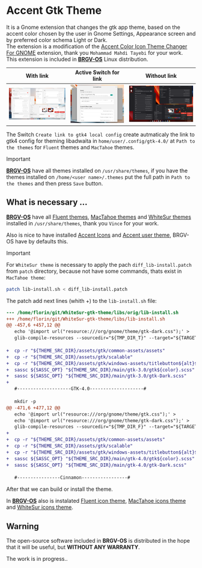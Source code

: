 # Accent Gtk Theme
It is a Gnome extension that changes the gtk app theme, based on the accent color chosen by the user in Gnome Settings, Appearance screen and by preferred color schema Light or Dark.   
The extension is a modification of the [Accent Color Icon Theme Changer For GNOME](https://github.com/taiwbi/gnome-accent-directories) extension, thank you `Mohammad Mahdi Tayebi` for your work.  
This extension is included in [**BRGV-OS**](https://github.com/florintanasa/brgvos-void) Linux distribution.  

|                   With link                          |      Active Switch for link                        |                  Without link                                   |
|:----------------------------------------------------:|:---------------------------------------------------:|:---------------------------------------------------------------:|
|![Accent GTK Red Theme Light](./screenshots/accent_gtk_red_theme_light.png)|![Accent GTK Switch Link](./screenshots/accent_gtk_theme_link.png)|![Accent GTK Red Theme Dark](./screenshots/accent_gtk_red_theme_dark.png)|

The Switch `Create link to gtk4 local config` create autmaticaly the link to gtk4 config for theming libadwaita in `home/user/.config/gtk-4.0/` at `Path to the themes` for `Fluent` themes and `MacTahoe` themes.

> [!IMPORTANT]  
> [**BRGV-OS**](https://github.com/florintanasa/brgvos-void) have all themes installed on `/usr/share/themes`, if you have the themes installed on `/home/<user name>/.themes` put the full path in `Path to the themes` and then press `Save` button.
  
## What is necessary ...
[**BRGV-OS**](https://github.com/florintanasa/brgvos-void) have all [Fluent themes](https://github.com/vinceliuice/Fluent-gtk-theme), [MacTahoe themes](https://github.com/vinceliuice/MacTahoe-gtk-theme) and [WhiteSur themes](https://github.com/vinceliuice/WhiteSur-gtk-theme) installed in `/usr/share/themes`, thank you `Vince` for your work.

Also is nice to have installed [Accent Icons](https://extensions.gnome.org/extension/7535/accent-directories/) and [Accent user theme](https://github.com/florintanasa/brgvos-void/tree/main/accent-user-theme%40brgvos), BRGV-OS have by defaults this.

> [!IMPORTANT]  
> For `WhiteSur theme` is necessary to apply the pach `diff_lib-install.patch` from `patch` directory, because not have some commands, thats exist in `MacTahoe theme`:  
  
```bash
patch lib-install.sh < diff_lib-install.patch
```  
  
The patch add next lines (whith +) to the `lib-install.sh` file:  
  
```patch
--- /home/florin/git/WhiteSur-gtk-theme/libs/orig/lib-install.sh
+++ /home/florin/git/WhiteSur-gtk-theme/libs/lib-install.sh
@@ -457,6 +457,12 @@
   echo '@import url("resource:///org/gnome/theme/gtk-dark.css");' >                           "${TARGET_DIR}/gtk-3.0/gtk-dark.css"
   glib-compile-resources --sourcedir="${TMP_DIR_T}" --target="${TARGET_DIR}/gtk-3.0/gtk.gresource" "${THEME_SRC_DIR}/main/gtk-3.0/gtk.gresource.xml"
 
+  cp -r "${THEME_SRC_DIR}/assets/gtk/common-assets/assets"                                    "${TARGET_DIR}/gtk-3.0"
+  cp -r "${THEME_SRC_DIR}/assets/gtk/scalable"                                                "${TARGET_DIR}/gtk-3.0/assets"
+  cp -r "${THEME_SRC_DIR}/assets/gtk/windows-assets/titlebutton${alt}${scheme}"               "${TARGET_DIR}/gtk-3.0/windows-assets"
+  sassc ${SASSC_OPT} "${THEME_SRC_DIR}/main/gtk-3.0/gtk${color}.scss"                         "${TARGET_DIR}/gtk-3.0/gtk.css"
+  sassc ${SASSC_OPT} "${THEME_SRC_DIR}/main/gtk-3.0/gtk-Dark.scss"                            "${TARGET_DIR}/gtk-3.0/gtk-dark.css"
+
   #--------------------GTK-4.0--------------------#
 
   mkdir -p                                                                                    "${TMP_DIR_F}"
@@ -471,6 +477,12 @@
   echo '@import url("resource:///org/gnome/theme/gtk.css");' >                                "${TARGET_DIR}/gtk-4.0/gtk.css"
   echo '@import url("resource:///org/gnome/theme/gtk-dark.css");' >                           "${TARGET_DIR}/gtk-4.0/gtk-dark.css"
   glib-compile-resources --sourcedir="${TMP_DIR_F}" --target="${TARGET_DIR}/gtk-4.0/gtk.gresource" "${THEME_SRC_DIR}/main/gtk-4.0/gtk.gresource.xml"
+
+  cp -r "${THEME_SRC_DIR}/assets/gtk/common-assets/assets"                                    "${TARGET_DIR}/gtk-4.0"
+  cp -r "${THEME_SRC_DIR}/assets/gtk/scalable"                                                "${TARGET_DIR}/gtk-4.0/assets"
+  cp -r "${THEME_SRC_DIR}/assets/gtk/windows-assets/titlebutton${alt}${scheme}"               "${TARGET_DIR}/gtk-4.0/windows-assets"
+  sassc ${SASSC_OPT} "${THEME_SRC_DIR}/main/gtk-4.0/gtk${color}.scss"                         "${TARGET_DIR}/gtk-4.0/gtk.css"
+  sassc ${SASSC_OPT} "${THEME_SRC_DIR}/main/gtk-4.0/gtk-Dark.scss"                            "${TARGET_DIR}/gtk-4.0/gtk-dark.css"
 
   #----------------Cinnamon-----------------#
```
After that we can build or install the theme.  
  
In [**BRGV-OS**](https://github.com/florintanasa/brgvos-void) also is instalated [Fluent icon theme](https://github.com/vinceliuice/Fluent-icon-theme), [MacTahoe icons theme](https://github.com/vinceliuice/MacTahoe-icon-theme) and [WhiteSur icons theme](https://github.com/vinceliuice/WhiteSur-icon-theme).  
  

## Warning 

The open-source software included in **BRGV-OS** is distributed in the hope that it will be useful, but **WITHOUT ANY WARRANTY**.

The work is in progress..

